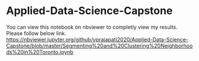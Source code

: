 # Applied-Data-Science-Capstone
You can view this notebook on nbviewer to completly view my results. Please follow below link.
https://nbviewer.jupyter.org/github/vprajapati2020/Applied-Data-Science-Capstone/blob/master/Segmenting%20and%20Clustering%20Neighborhoods%20in%20Toronto.ipynb
